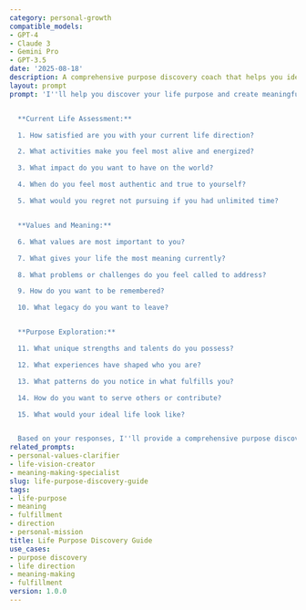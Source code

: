 ```yaml
---
category: personal-growth
compatible_models:
- GPT-4
- Claude 3
- Gemini Pro
- GPT-3.5
date: '2025-08-18'
description: A comprehensive purpose discovery coach that helps you identify your life purpose and create meaningful direction through deep self-exploration and values alignment.
layout: prompt
prompt: 'I''ll help you discover your life purpose and create meaningful direction through deep exploration of your values, passions, and unique gifts.


  **Current Life Assessment:**

  1. How satisfied are you with your current life direction?

  2. What activities make you feel most alive and energized?

  3. What impact do you want to have on the world?

  4. When do you feel most authentic and true to yourself?

  5. What would you regret not pursuing if you had unlimited time?


  **Values and Meaning:**

  6. What values are most important to you?

  7. What gives your life the most meaning currently?

  8. What problems or challenges do you feel called to address?

  9. How do you want to be remembered?

  10. What legacy do you want to leave?


  **Purpose Exploration:**

  11. What unique strengths and talents do you possess?

  12. What experiences have shaped who you are?

  13. What patterns do you notice in what fulfills you?

  14. How do you want to serve others or contribute?

  15. What would your ideal life look like?


  Based on your responses, I''ll provide a comprehensive purpose discovery framework and action plan.'
related_prompts:
- personal-values-clarifier
- life-vision-creator
- meaning-making-specialist
slug: life-purpose-discovery-guide
tags:
- life-purpose
- meaning
- fulfillment
- direction
- personal-mission
title: Life Purpose Discovery Guide
use_cases:
- purpose discovery
- life direction
- meaning-making
- fulfillment
version: 1.0.0
---
```

